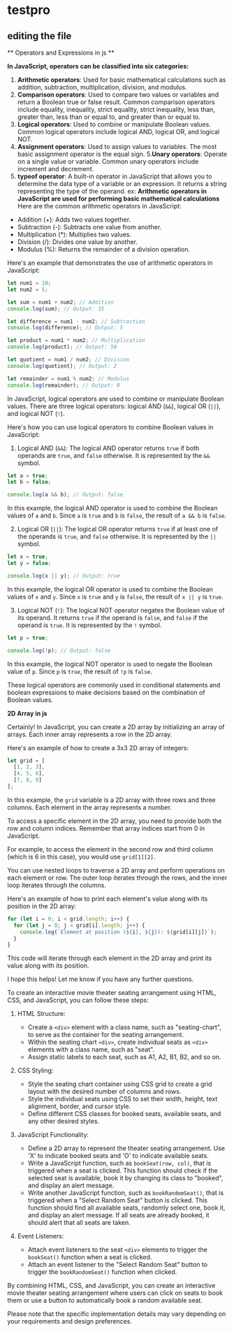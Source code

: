 # testpro

## editing the file


** Operators and Expressions in js **

**In JavaScript, operators can be classified into six categories:**

1. **Arithmetic operators**: Used for basic mathematical calculations such as addition, subtraction, multiplication, division, and modulus.
2. **Comparison operators**: Used to compare two values or variables and return a Boolean true or false result. Common comparison operators include equality, inequality, strict equality, strict inequality, less than, greater than, less than or equal to, and greater than or equal to.
3. **Logical operators**: Used to combine or manipulate Boolean values. Common logical operators include logical AND, logical OR, and logical NOT.
4. **Assignment operators**: Used to assign values to variables. The most basic assignment operator is the equal sign.
5.**Unary operators**: Operate on a single value or variable. Common unary operators include increment and decrement.
6. **typeof operator**: A built-in operator in JavaScript that allows you to determine the data type of a variable or an expression. It returns a string representing the type of the operand.
   ex:
**Arithmetic operators in JavaScript are used for performing basic mathematical calculations**
Here are the common arithmetic operators in JavaScript:
- Addition (+): Adds two values together.
- Subtraction (-): Subtracts one value from another.
- Multiplication (*): Multiplies two values.
- Division (/): Divides one value by another.
- Modulus (%): Returns the remainder of a division operation.

Here's an example that demonstrates the use of arithmetic operators in JavaScript:

```javascript
let num1 = 10;
let num2 = 5;

let sum = num1 + num2; // Addition
console.log(sum); // Output: 15

let difference = num1 - num2; // Subtraction
console.log(difference); // Output: 5

let product = num1 * num2; // Multiplication
console.log(product); // Output: 50

let quotient = num1 / num2; // Division
console.log(quotient); // Output: 2

let remainder = num1 % num2; // Modulus
console.log(remainder); // Output: 0
```

In JavaScript, logical operators are used to combine or manipulate Boolean values. There are three logical operators: logical AND (`&&`), logical OR (`||`), and logical NOT (`!`).

Here's how you can use logical operators to combine Boolean values in JavaScript:

1. Logical AND (`&&`): The logical AND operator returns `true` if both operands are `true`, and `false` otherwise. It is represented by the `&&` symbol.

```javascript
let a = true;
let b = false;

console.log(a && b); // Output: false
```

In this example, the logical AND operator is used to combine the Boolean values of `a` and `b`. Since `a` is `true` and `b` is `false`, the result of `a && b` is `false`.

2. Logical OR (`||`): The logical OR operator returns `true` if at least one of the operands is `true`, and `false` otherwise. It is represented by the `||` symbol.

```javascript
let x = true;
let y = false;

console.log(x || y); // Output: true
```

In this example, the logical OR operator is used to combine the Boolean values of `x` and `y`. Since `x` is `true` and `y` is `false`, the result of `x || y` is `true`.

3. Logical NOT (`!`): The logical NOT operator negates the Boolean value of its operand. It returns `true` if the operand is `false`, and `false` if the operand is `true`. It is represented by the `!` symbol.

```javascript
let p = true;

console.log(!p); // Output: false
```

In this example, the logical NOT operator is used to negate the Boolean value of `p`. Since `p` is `true`, the result of `!p` is `false`.

These logical operators are commonly used in conditional statements and boolean expressions to make decisions based on the combination of Boolean values.


**2D Array in js**

Certainly! In JavaScript, you can create a 2D array by initializing an array of arrays. Each inner array represents a row in the 2D array.

Here's an example of how to create a 3x3 2D array of integers:

```javascript
let grid = [
  [1, 2, 3],
  [4, 5, 6],
  [7, 8, 9]
];
```

In this example, the `grid` variable is a 2D array with three rows and three columns. Each element in the array represents a number.

To access a specific element in the 2D array, you need to provide both the row and column indices. Remember that array indices start from 0 in JavaScript.

For example, to access the element in the second row and third column (which is 6 in this case), you would use `grid[1][2]`.

You can use nested loops to traverse a 2D array and perform operations on each element or row. The outer loop iterates through the rows, and the inner loop iterates through the columns.

Here's an example of how to print each element's value along with its position in the 2D array:

```javascript
for (let i = 0; i < grid.length; i++) {
  for (let j = 0; j < grid[i].length; j++) {
    console.log(`Element at position (${i}, ${j}): ${grid[i][j]}`);
  }
}
```

This code will iterate through each element in the 2D array and print its value along with its position.

I hope this helps! Let me know if you have any further questions.


To create an interactive movie theater seating arrangement using HTML, CSS, and JavaScript, you can follow these steps:

1. HTML Structure:
   - Create a `<div>` element with a class name, such as "seating-chart", to serve as the container for the seating arrangement.
   - Within the seating chart `<div>`, create individual seats as `<div>` elements with a class name, such as "seat".
   - Assign static labels to each seat, such as A1, A2, B1, B2, and so on.

2. CSS Styling:
   - Style the seating chart container using CSS grid to create a grid layout with the desired number of columns and rows.
   - Style the individual seats using CSS to set their width, height, text alignment, border, and cursor style.
   - Define different CSS classes for booked seats, available seats, and any other desired styles.

3. JavaScript Functionality:
   - Define a 2D array to represent the theater seating arrangement. Use 'X' to indicate booked seats and 'O' to indicate available seats.
   - Write a JavaScript function, such as `bookSeat(row, col)`, that is triggered when a seat is clicked. This function should check if the selected seat is available, book it by changing its class to "booked", and display an alert message.
   - Write another JavaScript function, such as `bookRandomSeat()`, that is triggered when a "Select Random Seat" button is clicked. This function should find all available seats, randomly select one, book it, and display an alert message. If all seats are already booked, it should alert that all seats are taken.

4. Event Listeners:
   - Attach event listeners to the seat `<div>` elements to trigger the `bookSeat()` function when a seat is clicked.
   - Attach an event listener to the "Select Random Seat" button to trigger the `bookRandomSeat()` function when clicked.

By combining HTML, CSS, and JavaScript, you can create an interactive movie theater seating arrangement where users can click on seats to book them or use a button to automatically book a random available seat.

Please note that the specific implementation details may vary depending on your requirements and design preferences.
